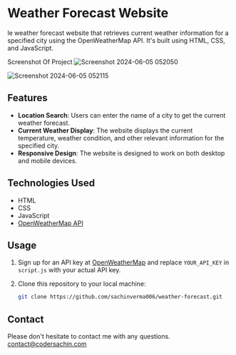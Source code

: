 # Weather Forecast Website

le weather forecast website that retrieves current weather information for a specified city using the OpenWeatherMap API. It's built using HTML, CSS, and JavaScript.

Screenshot Of Project ![Screenshot 2024-06-05 052050](https://github.com/sachinverma006/Weather_forecast/assets/98355282/1a604ae9-f2e0-4418-8ac8-735cc9849d8b)

![Screenshot 2024-06-05 052115](https://github.com/sachinverma006/Weather_forecast/assets/98355282/ba23f392-c8d9-48dc-bccc-332ead99e94d)



## Features


- **Location Search**: Users can enter the name of a city to get the current weather forecast.
- **Current Weather Display**: The website displays the current temperature, weather condition, and other relevant information for the specified city.
- **Responsive Design**: The website is designed to work on both desktop and mobile devices.

## Technologies Used

- HTML
- CSS
- JavaScript
- [OpenWeatherMap API](https://openweathermap.org/api)

## Usage

1. Sign up for an API key at [OpenWeatherMap](https://openweathermap.org/api) and replace `YOUR_API_KEY` in `script.js` with your actual API key.
2. Clone this repository to your local machine:

   ```bash
   git clone https://github.com/sachinverma006/weather-forecast.git
   
## Contact
Please don't hesitate to contact me with any questions. contact@codersachin.com
